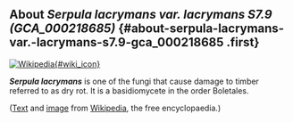 About *Serpula lacrymans var. lacrymans S7.9 (GCA\_000218685)* {#about-serpula-lacrymans-var.-lacrymans-s7.9-gca_000218685 .first}
--------------------------------------------------------------

[![Wikipedia](/img/wikipedia_logo_v2_en.png){#wiki_icon}](http://en.wikipedia.org/wiki/Serpula_lacrymans)

***Serpula lacrymans*** is one of the fungi that cause damage to timber
referred to as dry rot. It is a basidiomycete in the order Boletales.

([Text](http://en.wikipedia.org/wiki/Serpula_lacrymans) and
[image](https://commons.wikimedia.org/wiki/File:Hausschwamm.jpg) from
[Wikipedia](http://en.wikipedia.org/), the free encyclopaedia.)

